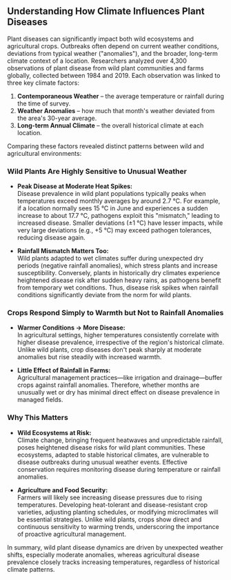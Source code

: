 ## Understanding How Climate Influences Plant Diseases

Plant diseases can significantly impact both wild ecosystems and agricultural crops. Outbreaks often depend on current weather conditions, deviations from typical weather ("anomalies"), and the broader, long-term climate context of a location. Researchers analyzed over 4,300 observations of plant disease from wild plant communities and farms globally, collected between 1984 and 2019. Each observation was linked to three key climate factors:

1. **Contemporaneous Weather** – the average temperature or rainfall during the time of survey.
2. **Weather Anomalies** – how much that month's weather deviated from the area's 30-year average.
3. **Long-term Annual Climate** – the overall historical climate at each location.

Comparing these factors revealed distinct patterns between wild and agricultural environments:

### Wild Plants Are Highly Sensitive to Unusual Weather

- **Peak Disease at Moderate Heat Spikes:**  
  Disease prevalence in wild plant populations typically peaks when temperatures exceed monthly averages by around 2.7 °C. For example, if a location normally sees 15 °C in June and experiences a sudden increase to about 17.7 °C, pathogens exploit this "mismatch," leading to increased disease. Smaller deviations (±1 °C) have lesser impacts, while very large deviations (e.g., +5 °C) may exceed pathogen tolerances, reducing disease again.

- **Rainfall Mismatch Matters Too:**  
  Wild plants adapted to wet climates suffer during unexpected dry periods (negative rainfall anomalies), which stress plants and increase susceptibility. Conversely, plants in historically dry climates experience heightened disease risk after sudden heavy rains, as pathogens benefit from temporary wet conditions. Thus, disease risk spikes when rainfall conditions significantly deviate from the norm for wild plants.

### Crops Respond Simply to Warmth but Not to Rainfall Anomalies

- **Warmer Conditions → More Disease:**  
  In agricultural settings, higher temperatures consistently correlate with higher disease prevalence, irrespective of the region's historical climate. Unlike wild plants, crop diseases don't peak sharply at moderate anomalies but rise steadily with increased warmth.

- **Little Effect of Rainfall in Farms:**  
  Agricultural management practices—like irrigation and drainage—buffer crops against rainfall anomalies. Therefore, whether months are unusually wet or dry has minimal direct effect on disease prevalence in managed fields.

### Why This Matters

- **Wild Ecosystems at Risk:**  
  Climate change, bringing frequent heatwaves and unpredictable rainfall, poses heightened disease risks for wild plant communities. These ecosystems, adapted to stable historical climates, are vulnerable to disease outbreaks during unusual weather events. Effective conservation requires monitoring disease during temperature or rainfall anomalies.

- **Agriculture and Food Security:**  
  Farmers will likely see increasing disease pressures due to rising temperatures. Developing heat-tolerant and disease-resistant crop varieties, adjusting planting schedules, or modifying microclimates will be essential strategies. Unlike wild plants, crops show direct and continuous sensitivity to warming trends, underscoring the importance of proactive agricultural management.

In summary, wild plant disease dynamics are driven by unexpected weather shifts, especially moderate anomalies, whereas agricultural disease prevalence closely tracks increasing temperatures, regardless of historical climate patterns.
